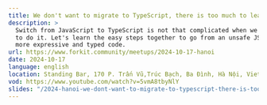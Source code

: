 ```yaml
---
title: We don't want to migrate to TypeScript, there is too much to learn!
description: >
  Switch from JavaScript to TypeScript is not that complicated when we know how
  to do it. Let's learn the easy steps together to go from an unsafe JS to a
  more expressive and typed code.
url: https://www.forkit.community/meetups/2024-10-17-hanoi
date: 2024-10-17
language: english
location: Standing Bar, 170 P. Trấn Vũ,Trúc Bạch, Ba Đình, Hà Nội, Vietnam
vod: https://www.youtube.com/watch?v=5vmA8tbyNlY
slides: "/2024-hanoi-we-dont-want-to-migrate-to-typescript-there-is-too-much-to-learn.pdf"
---
```

